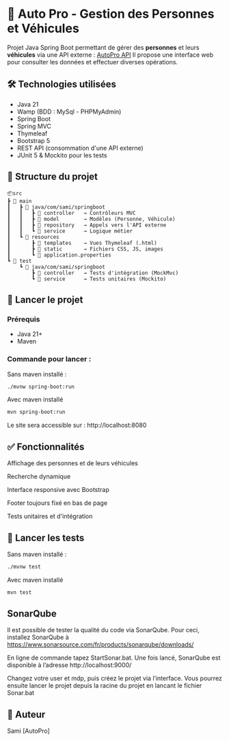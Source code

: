 # 🚗 Auto Pro - Gestion des Personnes et Véhicules

Projet Java Spring Boot permettant de gérer des **personnes** et leurs **véhicules** via une API externe :
[AutoPro API](https://github.com/acoubidou/spring_boot_api)
Il propose une interface web pour consulter les données et effectuer diverses opérations.

## 🛠️ Technologies utilisées

- Java 21
- Wamp (BDD : MySql - PHPMyAdmin)
- Spring Boot
- Spring MVC
- Thymeleaf
- Bootstrap 5
- REST API (consommation d'une API externe)
- JUnit 5 & Mockito pour les tests

## 📂 Structure du projet
```
📦src
┣ 📂 main
┃   ┣ 📂 java/com/sami/springboot
┃   ┃   ┣ 📂 controller   → Contrôleurs MVC
┃   ┃   ┣ 📂 model        → Modèles (Personne, Véhicule)
┃   ┃   ┣ 📂 repository   → Appels vers l'API externe
┃   ┃   ┗ 📂 service      → Logique métier
┃   ┗ 📂 resources
┃       ┣ 📂 templates    → Vues Thymeleaf (.html)
┃       ┣ 📂 static       → Fichiers CSS, JS, images
┃       ┗ 📂 application.properties
┗ 📂 test
    ┗ 📂 java/com/sami/springboot
        ┣ 📂 controller   → Tests d'intégration (MockMvc)
        ┗ 📂 service      → Tests unitaires (Mockito)
```

## 🚀 Lancer le projet

### Prérequis
- Java 21+
- Maven

### Commande pour lancer :
Sans maven installé :
```bash
./mvnw spring-boot:run
```
Avec maven installé
```bash
mvn spring-boot:run
```
Le site sera accessible sur : http://localhost:8080

## ✅ Fonctionnalités
Affichage des personnes et de leurs véhicules

Recherche dynamique

Interface responsive avec Bootstrap

Footer toujours fixé en bas de page

Tests unitaires et d'intégration

## 🧪 Lancer les tests
Sans maven installé :
```bash
./mvnw test
```
Avec maven installé
```bash
mvn test
```

## SonarQube 

Il est possible de tester la qualité du code via SonarQube. Pour ceci, installez SonarQube à https://www.sonarsource.com/fr/products/sonarqube/downloads/ 

En ligne de commande tapez StartSonar.bat. Une fois lancé, SonarQube est disponible à l’adresse http://localhost:9000/ 

Changez votre user et mdp, puis créez le projet via l’interface. Vous pourrez ensuite lancer le projet depuis la racine du projet en lancant le fichier Sonar.bat 
## 👤 Auteur
Sami [AutoPro]
